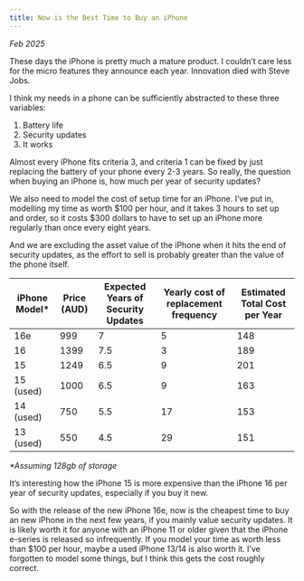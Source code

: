 ```yaml
---
title: Now is the Best Time to Buy an iPhone 
---
```


*Feb 2025*

These days the iPhone is pretty much a mature product. I couldn’t care less for the micro features they announce each year. Innovation died with Steve Jobs.

I think my needs in a phone can be sufficiently abstracted to these three variables:
1. Battery life
2. Security updates
3. It works

Almost every iPhone fits criteria 3, and criteria 1 can be fixed by just replacing the battery of your phone every 2-3 years. So really, the question when buying an iPhone is, how much per year of security updates?

We also need to model the cost of setup time for an iPhone. I’ve put in, modelling my time as worth $100 per hour, and it takes 3 hours to set up and order, so it costs $300 dollars to have to set up an iPhone more regularly than once every eight years.

And we are excluding the asset value of the iPhone when it hits the end of security updates, as the effort to sell is probably greater than the value of the phone itself.

| iPhone Model* | Price (AUD) | Expected Years of Security Updates | Yearly cost of replacement frequency | Estimated Total Cost per Year |
| ----------- | ----------- | ---------------------------------- | ------------------------------- | --------------------- |
| 16e | 999 | 7 | 5 | 148 |
| 16 | 1399 | 7.5 | 3 | 189 |
| 15 | 1249 | 6.5 | 9 | 201 |
| 15 (used) | 1000 | 6.5 | 9 | 163 |
| 14 (used) | 750 | 5.5 | 17 | 153 |
| 13 (used) | 550 | 4.5 | 29 | 151 |

*\*Assuming 128gb of storage*

It’s interesting how the iPhone 15 is more expensive than the iPhone 16 per year of security updates, especially if you buy it new.

So with the release of the new iPhone 16e, now is the cheapest time to buy an new iPhone in the next few years, if you mainly value security updates. It is likely worth it for anyone with an iPhone 11 or older given that the iPhone e-series is released so infrequently. If you model your time as worth less than $100 per hour, maybe a used iPhone 13/14 is also worth it. I’ve forgotten to model some things, but I think this gets the cost roughly correct.





